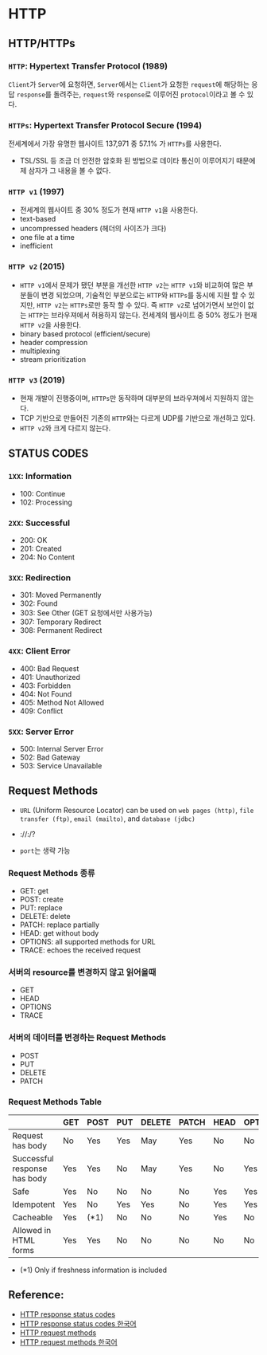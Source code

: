 # HTTP

## HTTP/HTTPs

### `HTTP`: Hypertext Transfer Protocol (1989)

`Client`가 `Server`에 요청하면, `Server`에서는 `Client`가 요청한 `request`에 해당하는 응답 `response`를 돌려주는, `request`와 `response`로 이루어진 `protocol`이라고 볼 수 있다.

### `HTTPs`: Hypertext Transfer Protocol Secure (1994)

전세계에서 가장 유명한 웹사이트 137,971 중 57.1% 가 `HTTPs`를 사용한다.

- TSL/SSL 등 조금 더 안전한 암호화 된 방법으로 데이타 통신이 이루어지기 때문에 제 삼자가 그 내용을 볼 수 없다.

### `HTTP v1` (1997)

- 전세계의 웹사이트 중 30% 정도가 현재 `HTTP v1`을 사용한다.
- text-based
- uncompressed headers (헤더의 사이즈가 크다)
- one file at a time
- inefficient

### `HTTP v2` (2015)

- `HTTP v1`에서 문제가 됐던 부분을 개선한 `HTTP v2`는 `HTTP v1`와 비교하여 많은 부분들이 변경 되었으며, 기술적인 부분으로는 `HTTP`와 `HTTPs`를 동시에 지원 할 수 있지만, `HTTP v2`는 `HTTPs`로만 동작 할 수 있다. 즉 `HTTP v2`로 넘어가면서 보안이 없는 `HTTP`는 브라우져에서 허용하지 않는다. 전세계의 웹사이트 중 50% 정도가 현재 `HTTP v2`을 사용한다.
- binary based protocol (efficient/secure)
- header compression
- multiplexing
- stream prioritization

### `HTTP v3` (2019)

- 현재 개발이 진행중이며, `HTTPs`만 동작하며 대부분의 브라우져에서 지원하지 않는다.
- TCP 기반으로 만들어진 기존의 `HTTP`와는 다르게 UDP를 기반으로 개선하고 있다.
- `HTTP v2`와 크게 다르지 않는다.

## STATUS CODES

### `1XX`: Information

- 100: Continue
- 102: Processing

### `2XX`: Successful

- 200: OK
- 201: Created
- 204: No Content

### `3XX`: Redirection

- 301: Moved Permanently
- 302: Found
- 303: See Other (GET 요청에서만 사용가능)
- 307: Temporary Redirect
- 308: Permanent Redirect

### `4XX`: Client Error

- 400: Bad Request
- 401: Unauthorized
- 403: Forbidden
- 404: Not Found
- 405: Method Not Allowed
- 409: Conflict

### `5XX`: Server Error

- 500: Internal Server Error
- 502: Bad Gateway
- 503: Service Unavailable

## Request Methods

- `URL` (Uniform Resource Locator) can be used on `web pages (http)`, `file transfer (ftp)`, `email (mailto)`, and `database (jdbc)`

- <protocal>://<hostname>:<port>/<pathname>?<query>

- `port`는 생략 가능

### Request Methods 종류

- GET: get
- POST: create
- PUT: replace
- DELETE: delete
- PATCH: replace partially
- HEAD: get without body
- OPTIONS: all supported methods for URL
- TRACE: echoes the received request

### 서버의 resource를 변경하지 않고 읽어올때

- GET
- HEAD
- OPTIONS
- TRACE

### 서버의 데이터를 변경하는 Request Methods

- POST
- PUT
- DELETE
- PATCH

### Request Methods Table

|                              | GET | POST  | PUT | DELETE | PATCH | HEAD | OPTIONS | TRACE |
| ---------------------------- | --- | ----- | --- | ------ | ----- | ---- | ------- | ----- |
| Request has body             | No  | Yes   | Yes | May    | Yes   | No   | No      | No    |
| Successful response has body | Yes | Yes   | No  | May    | Yes   | No   | Yes     | No    |
| Safe                         | Yes | No    | No  | No     | No    | Yes  | Yes     | Yes   |
| Idempotent                   | Yes | No    | Yes | Yes    | No    | Yes  | Yes     | Yes   |
| Cacheable                    | Yes | (\*1) | No  | No     | No    | Yes  | No      | No    |
| Allowed in HTML forms        | Yes | Yes   | No  | No     | No    | No   | No      | No    |

- (\*1) Only if freshness information is included

## Reference:

- [HTTP response status codes](https://developer.mozilla.org/en-US/docs/Web/HTTP/Status)
- [HTTP response status codes 한국어](https://developer.mozilla.org/ko/docs/Web/HTTP/Status)
- [HTTP request methods](https://developer.mozilla.org/en-US/docs/Web/HTTP/Methods)
- [HTTP request methods 한국어](https://developer.mozilla.org/ko/docs/Web/HTTP/Methods)
